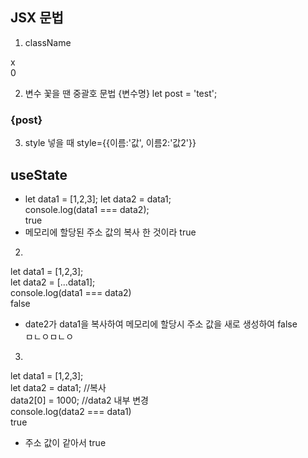 ## JSX 문법
1. className

<div class="APP"></div> x
<div className="APP"></div> 0

2. 변수 꽃을 땐 중괄호 문법 {변수명}
let post = 'test';   
<h3 id={post}>{post}</h3>   

3. style 넣을 때
 style={{이름:'값', 이름2:'값2'}}

## useState

- let data1 = [1,2,3];
let data2 = data1;   
console.log(data1 === data2);   
true   
- 메모리에 할당된 주소 값의 복사 한 것이라 true   

2. 
let data1 = [1,2,3];   
let data2 = [...data1];   
console.log(data1 === data2)   
false   
- date2가 data1을 복사하여 메모리에 할당시 주소 값을 새로 생성하여 false   
ㅁㄴㅇㅁㄴㅇ     

3. 
let data1 = [1,2,3];   
let data2 = data1;  //복사   
data2[0] = 1000;  //data2 내부 변경   
console.log(data2 === data1)   
true   
- 주소 값이 같아서 true   
